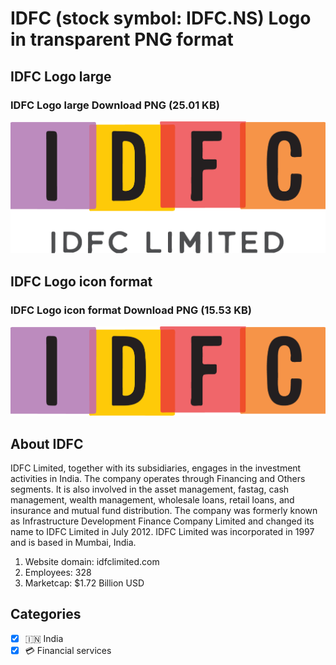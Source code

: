 # IDFC (stock symbol: IDFC.NS) Logo in transparent PNG format

## IDFC Logo large

### IDFC Logo large Download PNG (25.01 KB)

![IDFC Logo large Download PNG (25.01 KB)](/img/orig/IDFC.NS_BIG-e9912e55.png)

## IDFC Logo icon format

### IDFC Logo icon format Download PNG (15.53 KB)

![IDFC Logo icon format Download PNG (15.53 KB)](/img/orig/IDFC.NS-9f61799a.png)

## About IDFC

IDFC Limited, together with its subsidiaries, engages in the investment activities in India. The company operates through Financing and Others segments. It is also involved in the asset management, fastag, cash management, wealth management, wholesale loans, retail loans, and insurance and mutual fund distribution. The company was formerly known as Infrastructure Development Finance Company Limited and changed its name to IDFC Limited in July 2012. IDFC Limited was incorporated in 1997 and is based in Mumbai, India.

1. Website domain: idfclimited.com
2. Employees: 328
3. Marketcap: $1.72 Billion USD


## Categories
- [x] 🇮🇳 India
- [x] 💳 Financial services

